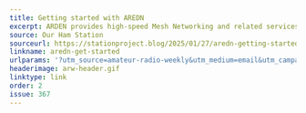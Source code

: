 ```yaml
---
title: Getting started with AREDN
excerpt: ARDEN provides high-speed Mesh Networking and related services using Amateur Radio links in the 900 MHz UHF and several microwave bands.
source: Our Ham Station
sourceurl: https://stationproject.blog/2025/01/27/aredn-getting-started/
linkname: aredn-get-started
urlparams: '?utm_source=amateur-radio-weekly&utm_medium=email&utm_campaign=newsletter'
headerimage: arw-header.gif
linktype: link
order: 2
issue: 367
---
```

